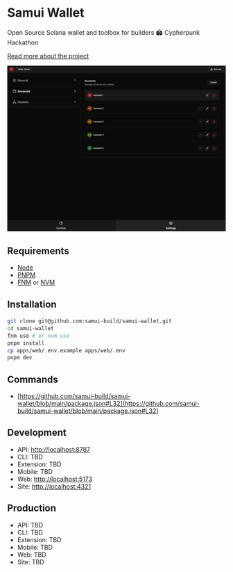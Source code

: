 # Samui Wallet

Open Source Solana wallet and toolbox for builders 🏟 Cypherpunk Hackathon

[Read more about the project](https://x.com/SamuiBuild/status/1972798359024066578)

![Samui Wallet Screenshot](screenshot.png)

## Requirements

- [Node](https://github.com/samui-build/samui-wallet/blob/main/package.json#L20)
- [PNPM](https://github.com/samui-build/samui-wallet/blob/main/package.json#L22)
- [FNM](https://github.com/Schniz/fnm) or [NVM](https://github.com/nvm-sh/nvm)

## Installation

```bash
git clone git@github.com:samui-build/samui-wallet.git
cd samui-wallet
fnm use # or nvm use
pnpm install
cp apps/web/.env.example apps/web/.env
pnpm dev
```

## Commands

- [https://github.com/samui-build/samui-wallet/blob/main/package.json#L32](https://github.com/samui-build/samui-wallet/blob/main/package.json#L32)

## Development

- API: [http://localhost:8787](http://localhost:8787)
- CLI: TBD
- Extension: TBD
- Mobile: TBD
- Web: [http://localhost:5173](http://localhost:5173)
- Site: [http://localhost:4321](http://localhost:4321)

## Production

- API: TBD
- CLI: TBD
- Extension: TBD
- Mobile: TBD
- Web: TBD
- Site: TBD

